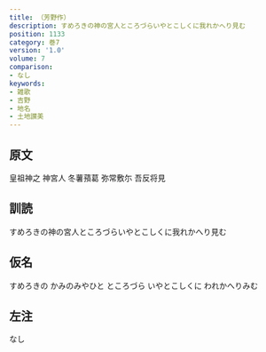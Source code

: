 ```yaml
---
title: （芳野作）
description: すめろきの神の宮人ところづらいやとこしくに我れかへり見む
position: 1133
category: 巻7
version: '1.0'
volume: 7
comparison:
- なし
keywords:
- 雑歌
- 吉野
- 地名
- 土地讃美
---
```


## 原文

皇祖神之 神宮人 冬薯蕷葛 弥常敷尓 吾反将見

## 訓読

すめろきの神の宮人ところづらいやとこしくに我れかへり見む

## 仮名

すめろきの かみのみやひと ところづら いやとこしくに われかへりみむ

## 左注

なし
